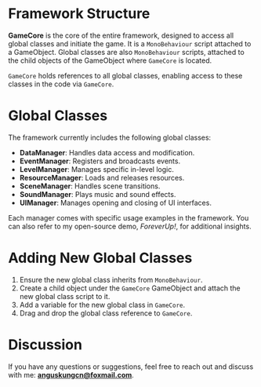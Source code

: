 # Framework Structure
**GameCore** is the core of the entire framework, designed to access all global classes and initiate the game. It is a `MonoBehaviour` script attached to a GameObject. Global classes are also `MonoBehaviour` scripts, attached to the child objects of the GameObject where `GameCore` is located.

`GameCore` holds references to all global classes, enabling access to these classes in the code via `GameCore`.

# Global Classes
The framework currently includes the following global classes:

- **DataManager**: Handles data access and modification.
- **EventManager**: Registers and broadcasts events.
- **LevelManager**: Manages specific in-level logic.
- **ResourceManager**: Loads and releases resources.
- **SceneManager**: Handles scene transitions.
- **SoundManager**: Plays music and sound effects.
- **UIManager**: Manages opening and closing of UI interfaces.

Each manager comes with specific usage examples in the framework. You can also refer to my open-source demo, _ForeverUp!_, for additional insights.

# Adding New Global Classes
1. Ensure the new global class inherits from `MonoBehaviour`.
2. Create a child object under the `GameCore` GameObject and attach the new global class script to it.
3. Add a variable for the new global class in `GameCore`.
4. Drag and drop the global class reference to `GameCore`.

# Discussion
If you have any questions or suggestions, feel free to reach out and discuss with me: **anguskungcn@foxmail.com**.
